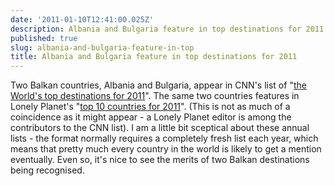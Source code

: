 ```yaml
---
date: '2011-01-10T12:41:00.025Z'
description: Albania and Bulgaria feature in top destinations for 2011
published: true
slug: albania-and-bulgaria-feature-in-top
title: Albania and Bulgaria feature in top destinations for 2011
---
```


Two Balkan countries, Albania and Bulgaria, appear in CNN's list of "<a href="http://edition.cnn.com/2010/TRAVEL/12/28/top.destinations.2011/index.html">the World's top destinations for 2011</a>". The same two countries features in Lonely Planet's "<a href="http://www.lonelyplanet.com/italy/travel-tips-and-articles/76164">top 10 countries for 2011</a>". (This is not as much of a coincidence as it might appear - a Lonely Planet editor is among the contributors to the CNN list). I am a little bit sceptical about these annual lists - the format normally requires a completely fresh list each year, which means that pretty much every country in the world is likely to get a mention eventually. Even so, it's nice to see the merits of two Balkan destinations being recognised.